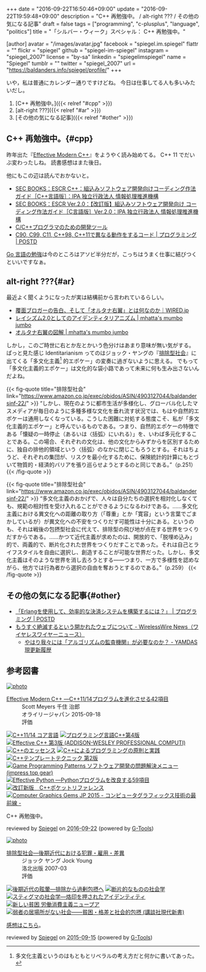 +++
date = "2016-09-22T16:50:46+09:00"
update = "2016-09-22T19:59:48+09:00"
description = "C++ 再勉強中。 / alt-right ??? / その他の気になる記事"
draft = false
tags = ["programming", "c-plusplus", "language", "politics"]
title = "「シルバー・ウィーク」スペシャル： C++ 再勉強中。"

[author]
  avatar = "/images/avatar.jpg"
  facebook = "spiegel.im.spiegel"
  flattr = ""
  flickr = "spiegel"
  github = "spiegel-im-spiegel"
  instagram = "spiegel_2007"
  license = "by-sa"
  linkedin = "spiegelimspiegel"
  name = "Spiegel"
  tumblr = ""
  twitter = "spiegel_2007"
  url = "https://baldanders.info/spiegel/profile/"
+++

いや，私は普通にカレンダー通りですけどね。
今日は仕事してる人も多いみたいだし。

1. [C++ 再勉強中。]({{< relref "#cpp" >}})
1. [alt-right ???]({{< relref "#ar" >}})
1. [その他の気になる記事]({{< relref "#other" >}})

## C++ 再勉強中。{#cpp}

昨年出た『[Effective Modern C++]』をようやく読み始めてる。
C++ 11 でだいぶ変わったしね。
読書感想はまた後日。

他にもこの辺は読んでおかないと。

- [SEC BOOKS：ESCR C++：組込みソフトウェア開発向けコーディング作法ガイド［C++言語版］：IPA 独立行政法人 情報処理推進機構](https://www.ipa.go.jp/sec/publish/tn10-003.html)
- [SEC BOOKS：ESCR Ver.2.0：【改訂版】組込みソフトウェア開発向け コーディング作法ガイド［C言語版］Ver.2.0：IPA 独立行政法人 情報処理推進機構](http://www.ipa.go.jp/sec/publish/tn13-001.html)
- [C/C++プログラマのための開発ツール](http://www.slideshare.net/herumi/cc-66035712)
- [C90, C99, C11, C++98, C++11で異なる動作をするコード | プログラミング | POSTD](http://postd.cc/code-behaving-differently-in-c90-c99-c11-c98-and-c11/)

[Go 言語の勉強](/golang/)は今のところはアソビ半分だが，こっちはうまく仕事に結びつくといいですなぁ。

## alt-right ???{#ar}

最近よく聞くようになったが実は結構前から言われているらしい。

- [覆面ブロガーの告白、そして「オルタナ右翼」とは何なのか｜WIRED.jp](http://wired.jp/2016/09/03/alter-right-wing/)
- [レイシズム2.0としてのアイデンティタリアニズム | mhatta's mumbo jumbo](http://www.mhatta.org/wp/blog/2016/09/12/identitarianism-as-racism-2-0/)
- [オルタナ右翼の図解 | mhatta's mumbo jumbo](http://www.mhatta.org/wp/blog/2016/09/22/alt-right-depicted/)

しかし，このご時世に右とか左とかいう色分けはあまり意味が無い気がする。
ぱっと見た感じ Identitarianism ってのはジョック・ヤングの『[排除型社会]』に出てくる「多文化主義[^a] 的エポケー」の変奏に過ぎないように思える。
でもって「多文化主義的エポケー」は文化的な袋小路であって未来に何も生み出さないんだよね。

[^a]: 多文化主義というのはもともとリベラルの考え方だと何かに書いてあった。

{{< fig-quote title="排除型社会" link="https://www.amazon.co.jp/exec/obidos/ASIN/4903127044/baldandersinf-22/" >}}
<q>しかし、現在のように都市生活が多様化し、グローバル化したマスメディアが毎日のように多種多様な文化を垂れ流す状況では、もはや自然的エポケーは通用しなくなっている。こうした困難に対処する態度こそ、私が「多文化主義的エポケー」と呼んでいるものである。つまり、自然的エポケーの特徴である「懐疑の一時停止（あるいは〈括弧〉にいれる）」を、いわば多元化することである。この場合、それぞれの文化は、他の文化からみずからを区別するために、独自の排他的領域という〈括弧〉のなかに閉じこもろうとする。それはちょうど、それぞれの集団が、リスクを最小化するために、保険統計的計算にもとづいて物質的・経済的バリアを張り巡らせようとするのと同じである。</q>（p.251）
{{< /fig-quote >}}

{{< fig-quote title="排除型社会" link="https://www.amazon.co.jp/exec/obidos/ASIN/4903127044/baldandersinf-22/" >}}
<q>多文化主義のおかげで、人々は自分たちの選択を相対化しなくても、規範の相対性を受け入れることができるようになるわけである。……多文化主義における異文化への距離の取り方（「尊重」とか「寛容」という言葉でごまかしているが）が異文化への不安をつくりだす可能性は十分にある。というのも、それは戦後の包摂型社会に代えて、排除型の飛び地が点在する世界をつくりだすからである。……かつて近代主義が求めたのは、開放的で、「脱埋め込み」的で、両義的で、断片化された世界をつくりだすことであった。それは自己とライフスタイルを自由に選択し、創造することが可能な世界だった。しかし、多文化主義はそのような世界を消し去ろうとする――つまり、一方で多様性を認めながら、他方では行為者から選択の自由を奪おうとするのである。</q>（p.259）
{{< /fig-quote >}}

## その他の気になる記事{#other}

- [「Erlangを使用して、効率的な決済システムを構築するには？」 | プログラミング | POSTD](http://postd.cc/draft-payment-system-in-erlang/)
- [もうすぐ絶滅するという開かれたウェブについて - WirelessWire News（ワイヤレスワイヤーニュース）](https://wirelesswire.jp/2016/08/55823/)
    - [やはり我々には「アルゴリズムの監査機関」が必要なのか？ - YAMDAS現更新履歴](http://d.hatena.ne.jp/yomoyomo/20160911/algorithmfda)

## 参考図書

[Effective Modern C++]: https://www.amazon.co.jp/exec/obidos/ASIN/4873117364/baldandersinf-22/ "Effective Modern C++ ―C++11/14プログラムを進化させる42項目 : Scott Meyers, 千住 治郎 : 本 : Amazon.co.jp"
[排除型社会]: https://www.amazon.co.jp/exec/obidos/ASIN/4903127044/baldandersinf-22/ "排除型社会―後期近代における犯罪・雇用・差異 : ジョック ヤング, Jock Young, 青木 秀男, 伊藤 泰郎, 岸 政彦, 村澤 真保呂 : 本 : Amazon"

<div class="hreview" ><a class="item url" href="https://www.amazon.co.jp/exec/obidos/ASIN/4873117364/baldandersinf-22/"><img src="https://images-fe.ssl-images-amazon.com/images/I/51ng4usMVYL._SL160_.jpg" alt="photo" class="photo"  /></a><dl ><dt class="fn"><a class="item url" href="https://www.amazon.co.jp/exec/obidos/ASIN/4873117364/baldandersinf-22/">Effective Modern C++ ―C++11/14プログラムを進化させる42項目</a></dt><dd>Scott Meyers 千住 治郎 </dd><dd>オライリージャパン 2015-09-18</dd><dd>評価<abbr class="rating" title="4"><img src="https://images-fe.ssl-images-amazon.com/images/G/01/detail/stars-4-0.gif" alt="" /></abbr> </dd></dl><p class="similar"><a href="https://www.amazon.co.jp/exec/obidos/ASIN/4048694243/baldandersinf-22/" target="_top"><img src="https://images-fe.ssl-images-amazon.com/images/P/4048694243.09._SCTHUMBZZZ_.jpg"  alt="C++11/14 コア言語"  /></a> <a href="https://www.amazon.co.jp/exec/obidos/ASIN/4797375957/baldandersinf-22/" target="_top"><img src="https://images-fe.ssl-images-amazon.com/images/P/4797375957.09._SCTHUMBZZZ_.jpg"  alt="プログラミング言語C++第4版"  /></a> <a href="https://www.amazon.co.jp/exec/obidos/ASIN/4621066099/baldandersinf-22/" target="_top"><img src="https://images-fe.ssl-images-amazon.com/images/P/4621066099.09._SCTHUMBZZZ_.jpg"  alt="Effective C++ 第3版 (ADDISON-WESLEY PROFESSIONAL COMPUTI)"  /></a> <a href="https://www.amazon.co.jp/exec/obidos/ASIN/4797384778/baldandersinf-22/" target="_top"><img src="https://images-fe.ssl-images-amazon.com/images/P/4797384778.09._SCTHUMBZZZ_.jpg"  alt="C++のエッセンス"  /></a> <a href="https://www.amazon.co.jp/exec/obidos/ASIN/4048930516/baldandersinf-22/" target="_top"><img src="https://images-fe.ssl-images-amazon.com/images/P/4048930516.09._SCTHUMBZZZ_.jpg"  alt="C++によるプログラミングの原則と実践"  /></a> <a href="https://www.amazon.co.jp/exec/obidos/ASIN/4797376686/baldandersinf-22/" target="_top"><img src="https://images-fe.ssl-images-amazon.com/images/P/4797376686.09._SCTHUMBZZZ_.jpg"  alt="C++テンプレートテクニック 第2版"  /></a> <a href="https://www.amazon.co.jp/exec/obidos/ASIN/4844338900/baldandersinf-22/" target="_top"><img src="https://images-fe.ssl-images-amazon.com/images/P/4844338900.09._SCTHUMBZZZ_.jpg"  alt="Game Programming Patterns ソフトウェア開発の問題解決メニュー (impress top gear)"  /></a> <a href="https://www.amazon.co.jp/exec/obidos/ASIN/4873117569/baldandersinf-22/" target="_top"><img src="https://images-fe.ssl-images-amazon.com/images/P/4873117569.09._SCTHUMBZZZ_.jpg"  alt="Effective Python ―Pythonプログラムを改良する59項目"  /></a> <a href="https://www.amazon.co.jp/exec/obidos/ASIN/4774174084/baldandersinf-22/" target="_top"><img src="https://images-fe.ssl-images-amazon.com/images/P/4774174084.09._SCTHUMBZZZ_.jpg"  alt="改訂新版　C++ポケットリファレンス"  /></a> <a href="https://www.amazon.co.jp/exec/obidos/ASIN/4862462928/baldandersinf-22/" target="_top"><img src="https://images-fe.ssl-images-amazon.com/images/P/4862462928.09._SCTHUMBZZZ_.jpg"  alt="Computer Graphics Gems JP 2015 - コンピュータグラフィックス技術の最前線 -"  /></a> </p>
<p class="description">C++ 再勉強中。</p>
<p class="gtools" >reviewed by <a href='#maker' class='reviewer'>Spiegel</a> on <abbr class="dtreviewed" title="2016-09-22">2016-09-22</abbr> (powered by <a href="http://www.goodpic.com/mt/aws/index.html" >G-Tools</a>)</p>
</div>

<div class="hreview" ><a class="item url" href="https://www.amazon.co.jp/exec/obidos/ASIN/4903127044/baldandersinf-22/"><img src="https://images-fe.ssl-images-amazon.com/images/I/417iD4x5N%2BL._SL160_.jpg" alt="photo" class="photo"  /></a><dl ><dt class="fn"><a class="item url" href="https://www.amazon.co.jp/exec/obidos/ASIN/4903127044/baldandersinf-22/">排除型社会―後期近代における犯罪・雇用・差異</a></dt><dd>ジョック ヤング Jock Young </dd><dd>洛北出版 2007-03</dd><dd>評価<abbr class="rating" title="5"><img src="https://images-fe.ssl-images-amazon.com/images/G/01/detail/stars-5-0.gif" alt="" /></abbr> </dd></dl><p class="similar"><a href="https://www.amazon.co.jp/exec/obidos/ASIN/4791764331/baldandersinf-22/" target="_top"><img src="https://images-fe.ssl-images-amazon.com/images/P/4791764331.09._SCTHUMBZZZ_.jpg"  alt="後期近代の眩暈―排除から過剰包摂へ"  /></a> <a href="https://www.amazon.co.jp/exec/obidos/ASIN/4255008515/baldandersinf-22/" target="_top"><img src="https://images-fe.ssl-images-amazon.com/images/P/4255008515.09._SCTHUMBZZZ_.jpg"  alt="断片的なものの社会学"  /></a> <a href="https://www.amazon.co.jp/exec/obidos/ASIN/4796700439/baldandersinf-22/" target="_top"><img src="https://images-fe.ssl-images-amazon.com/images/P/4796700439.09._SCTHUMBZZZ_.jpg"  alt="スティグマの社会学―烙印を押されたアイデンティティ"  /></a> <a href="https://www.amazon.co.jp/exec/obidos/ASIN/4791764242/baldandersinf-22/" target="_top"><img src="https://images-fe.ssl-images-amazon.com/images/P/4791764242.09._SCTHUMBZZZ_.jpg"  alt="新しい貧困 労働消費主義ニュープア"  /></a> <a href="https://www.amazon.co.jp/exec/obidos/ASIN/4062881357/baldandersinf-22/" target="_top"><img src="https://images-fe.ssl-images-amazon.com/images/P/4062881357.09._SCTHUMBZZZ_.jpg"  alt="弱者の居場所がない社会――貧困・格差と社会的包摂 (講談社現代新書)"  /></a> </p>
<p class="description"><a href="https://baldanders.info/spiegel/log2/000410.shtml">感想はこちら</a>。</p>
<p class="gtools" >reviewed by <a href='#maker' class='reviewer'>Spiegel</a> on <abbr class="dtreviewed" title="2015-09-15">2015-09-15</abbr> (powered by <a href="http://www.goodpic.com/mt/aws/index.html" >G-Tools</a>)</p>
</div>
